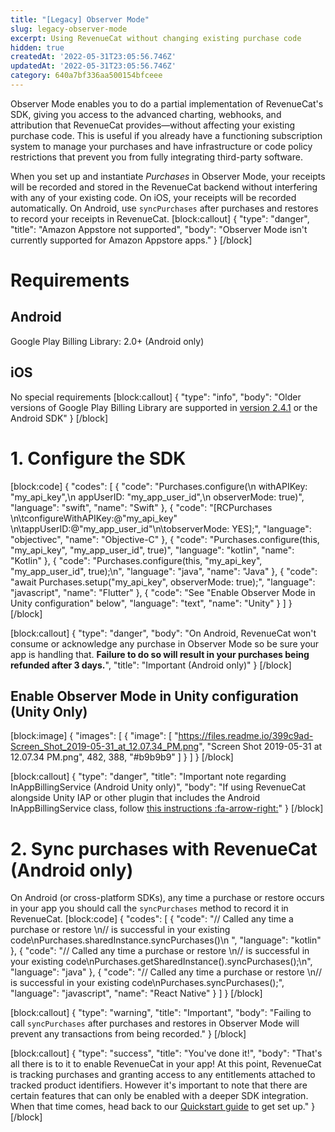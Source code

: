 ```yaml
---
title: "[Legacy] Observer Mode"
slug: legacy-observer-mode
excerpt: Using RevenueCat without changing existing purchase code
hidden: true
createdAt: '2022-05-31T23:05:56.746Z'
updatedAt: '2022-05-31T23:05:56.746Z'
category: 640a7bf336aa500154bfceee
---
```

Observer Mode enables you to do a partial implementation of RevenueCat's SDK, giving you access to the advanced charting, webhooks, and attribution that RevenueCat provides—without affecting your existing purchase code. This is useful if you already have a functioning subscription system to manage your purchases and have infrastructure or code policy restrictions that prevent you from fully integrating third-party software.

When you set up and instantiate *Purchases* in Observer Mode, your receipts will be recorded and stored in the RevenueCat backend without interfering with any of your existing code. On iOS, your receipts will be recorded automatically. On Android, use `syncPurchases` after purchases and restores to record your receipts in RevenueCat.
[block:callout]
{
  "type": "danger",
  "title": "Amazon Appstore not supported",
  "body": "Observer Mode isn't currently supported for Amazon Appstore apps."
}
[/block]
# Requirements

## Android
Google Play Billing Library: 2.0+ (Android only)

## iOS
No special requirements
[block:callout]
{
  "type": "info",
  "body": "Older versions of Google Play Billing Library are supported in [version 2.4.1](https://docs.revenuecat.com/v2.3/docs/android) or the Android SDK"
}
[/block]
# 1. Configure the SDK
[block:code]
{
  "codes": [
    {
      "code": "Purchases.configure(\n            withAPIKey: \"my_api_key\",\n            appUserID: \"my_app_user_id\",\n            observerMode: true)",
      "language": "swift",
      "name": "Swift"
    },
    {
      "code": "[RCPurchases \n\tconfigureWithAPIKey:@\"my_api_key\" \n\tappUserID:@\"my_app_user_id\"\n\tobserverMode: YES];",
      "language": "objectivec",
      "name": "Objective-C"
    },
    {
      "code": "Purchases.configure(this, \"my_api_key\", \"my_app_user_id\", true)",
      "language": "kotlin",
      "name": "Kotlin"
    },
    {
      "code": "Purchases.configure(this, \"my_api_key\", \"my_app_user_id\", true);\n",
      "language": "java",
      "name": "Java"
    },
    {
      "code": "await Purchases.setup(\"my_api_key\", observerMode: true);",
      "language": "javascript",
      "name": "Flutter"
    },
    {
      "code": "See \"Enable Observer Mode in Unity configuration\" below",
      "language": "text",
      "name": "Unity"
    }
  ]
}
[/block]

[block:callout]
{
  "type": "danger",
  "body": "On Android, RevenueCat won't consume or acknowledge any purchase in Observer Mode so be sure your app is handling that. **Failure to do so will result in your purchases being refunded after 3 days.**",
  "title": "Important (Android only)"
}
[/block]
## Enable Observer Mode in Unity configuration (Unity Only)
[block:image]
{
  "images": [
    {
      "image": [
        "https://files.readme.io/399c9ad-Screen_Shot_2019-05-31_at_12.07.34_PM.png",
        "Screen Shot 2019-05-31 at 12.07.34 PM.png",
        482,
        388,
        "#b9b9b9"
      ]
    }
  ]
}
[/block]

[block:callout]
{
  "type": "danger",
  "title": "Important note regarding InAppBillingService (Android Unity only)",
  "body": "If using RevenueCat alongside Unity IAP or other plugin that includes the Android InAppBillingService class, follow [this instructions :fa-arrow-right:](doc:unity#installation-with-unity-iap-side-by-side)"
}
[/block]
# 2. Sync purchases with RevenueCat (Android only)

On Android (or cross-platform SDKs), any time a purchase or restore occurs in your app you should call the `syncPurchases` method to record it in RevenueCat. 
[block:code]
{
  "codes": [
    {
      "code": "// Called any time a purchase or restore \n// is successful in your existing code\nPurchases.sharedInstance.syncPurchases()\n  ",
      "language": "kotlin"
    },
    {
      "code": "// Called any time a purchase or restore \n// is successful in your existing code\nPurchases.getSharedInstance().syncPurchases();\n",
      "language": "java"
    },
    {
      "code": "// Called any time a purchase or restore \n// is successful in your existing code\nPurchases.syncPurchases();",
      "language": "javascript",
      "name": "React Native"
    }
  ]
}
[/block]

[block:callout]
{
  "type": "warning",
  "title": "Important",
  "body": "Failing to call `syncPurchases` after purchases and restores in Observer Mode will prevent any transactions from being recorded."
}
[/block]

[block:callout]
{
  "type": "success",
  "title": "You've done it!",
  "body": "That's all there is to it to enable RevenueCat in your app! At this point, RevenueCat is tracking purchases and granting access to any entitlements attached to tracked product identifiers. However it's important to note that there are certain features that can only be enabled with a deeper SDK integration. When that time comes, head back to our [Quickstart guide](doc:getting-started-1) to get set up."
}
[/block]